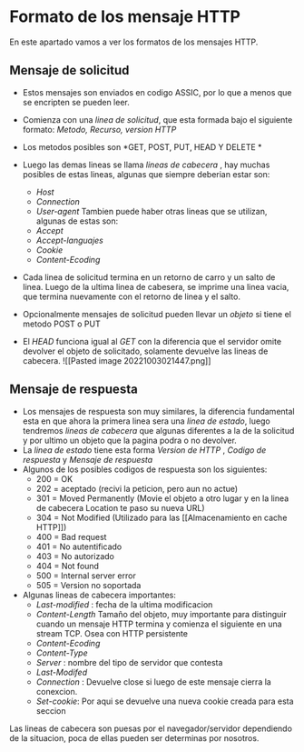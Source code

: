 # Formato de los mensaje HTTP

En este apartado vamos a ver los formatos de los mensajes HTTP. 

## Mensaje de solicitud
- Estos mensajes son enviados en codigo ASSIC, por lo que a menos que se encripten se pueden leer. 
- Comienza con una *linea de solicitud*, que esta formada bajo el siguiente formato:
	*Metodo, Recurso, version HTTP*
- Los metodos posibles son *GET, POST, PUT, HEAD Y DELETE *
- Luego las demas lineas se llama *lineas de cabecera* , hay muchas posibles de estas lineas, algunas que siempre deberian estar son:
	- *Host*
	- *Connection*
	- *User-agent*
    Tambien puede haber otras lineas que se utilizan, algunas de estas son:
	- *Accept*
	- *Accept-languajes*
	- *Cookie*
	- *Content-Ecoding*
  
- Cada linea de solicitud termina en un retorno de carro y un salto de linea. Luego de la ultima linea de cabesera, se imprime una linea vacia, que termina nuevamente con el retorno de linea y el salto. 
- Opcionalmente mensajes de solicitud pueden llevar un *objeto* si tiene el metodo POST o PUT
- El *HEAD* funciona igual al *GET* con la diferencia que el servidor omite devolver el objeto de solicitado, solamente devuelve las lineas de cabecera. 
 ![[Pasted image 20221003021447.png]]


## Mensaje de respuesta
- Los mensajes de respuesta son muy similares, la diferencia fundamental esta en que ahora la primera linea sera una *linea de estado*, luego tendremos *lineas de cabecera* que algunas diferentes a la de la solicitud y por ultimo un objeto que la pagina podra o no devolver. 
- La *linea de estado* tiene esta forma *Version de HTTP* , *Codigo de respuesta* y *Mensaje de respuesta*
- Algunos de los posibles codigos de respuesta son los siguientes:
	- 200 = OK
	- 202 = aceptado (recivi la peticion, pero aun no actue)
	- 301 = Moved Permanently (Movie el objeto a otro lugar y en la linea de cabecera Location te paso su nueva URL)
	- 304 = Not Modified (Utilizado para las [[Almacenamiento en cache HTTP]])
	- 400 = Bad request
	- 401 = No autentificado
	- 403 = No autorizado 
	- 404 = Not found
	- 500 = Internal server error
	- 505 = Version no soportada
- Algunas lineas de cabecera importantes: 
	- *Last-modified* : fecha de la ultima modificacion
	- *Content-Length* Tamaño del objeto, muy importante para distinguir cuando un mensaje HTTP termina y comienza el siguiente en una stream TCP. Osea con HTTP persistente
	- *Content-Ecoding*
	- *Content-Type*
	- *Server* : nombre del tipo de servidor que contesta
	- *Last-Modifed*
	- *Connection* : Devuelve close si luego de este mensaje cierra la conexcion.
	- *Set-cookie*: Por aqui se devuelve una nueva cookie creada para esta seccion

Las lineas de cabecera son puesas por el navegador/servidor dependiendo de la situacion, poca de ellas pueden ser determinas por nosotros. 